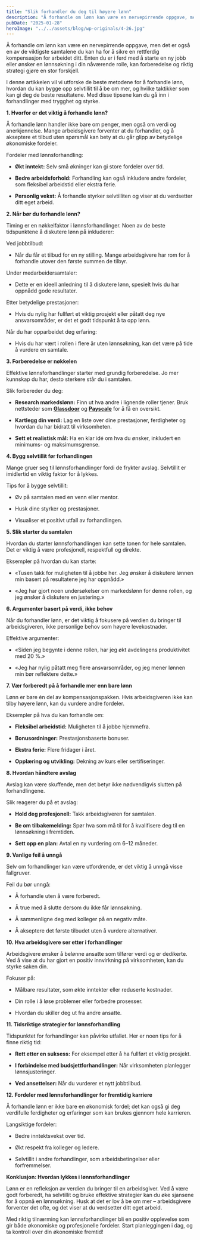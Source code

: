 ```yaml
---
title: "Slik forhandler du deg til høyere lønn"
description: "Å forhandle om lønn kan være en nervepirrende oppgave, men det er også en av de viktigste samtalene du kan ha for å sikre en rettferdig kompensasjon for arbeidet ditt. Enten du er i ferd med å starte en ny jobb eller ønsker en lønnsøkning i din nåværende rolle, kan forberedelse og riktig strategi gjøre &#8230; Read more"
pubDate: "2025-01-28"
heroImage: "../../assets/blog/wp-originals/4-26.jpg"
---
```


Å forhandle om lønn kan være en nervepirrende oppgave, men det er også en av de viktigste samtalene du kan ha for å sikre en rettferdig kompensasjon for arbeidet ditt. Enten du er i ferd med å starte en ny jobb eller ønsker en lønnsøkning i din nåværende rolle, kan forberedelse og riktig strategi gjøre en stor forskjell.

I denne artikkelen vil vi utforske de beste metodene for å forhandle lønn, hvordan du kan bygge opp selvtillit til å be om mer, og hvilke taktikker som kan gi deg de beste resultatene. Med disse tipsene kan du gå inn i forhandlinger med trygghet og styrke.

**1. Hvorfor er det viktig å forhandle lønn?**

Å forhandle lønn handler ikke bare om penger, men også om verdi og anerkjennelse. Mange arbeidsgivere forventer at du forhandler, og å akseptere et tilbud uten spørsmål kan bety at du går glipp av betydelige økonomiske fordeler.

Fordeler med lønnsforhandling:

- **Økt inntekt:** Selv små økninger kan gi store fordeler over tid.

- **Bedre arbeidsforhold:** Forhandling kan også inkludere andre fordeler, som fleksibel arbeidstid eller ekstra ferie.

- **Personlig vekst:** Å forhandle styrker selvtilliten og viser at du verdsetter ditt eget arbeid.

**2. Når bør du forhandle lønn?**

Timing er en nøkkelfaktor i lønnsforhandlinger. Noen av de beste tidspunktene å diskutere lønn på inkluderer:

Ved jobbtilbud:

- Når du får et tilbud for en ny stilling. Mange arbeidsgivere har rom for å forhandle utover den første summen de tilbyr.

Under medarbeidersamtaler:

- Dette er en ideell anledning til å diskutere lønn, spesielt hvis du har oppnådd gode resultater.

Etter betydelige prestasjoner:

- Hvis du nylig har fullført et viktig prosjekt eller påtatt deg nye ansvarsområder, er det et godt tidspunkt å ta opp lønn.

Når du har opparbeidet deg erfaring:

- Hvis du har vært i rollen i flere år uten lønnsøkning, kan det være på tide å vurdere en samtale.

**3. Forberedelse er nøkkelen**

Effektive lønnsforhandlinger starter med grundig forberedelse. Jo mer kunnskap du har, desto sterkere står du i samtalen.

Slik forbereder du deg:

- **Research markedslønn:** Finn ut hva andre i lignende roller tjener. Bruk nettsteder som **[Glassdoor](https://www.glassdoor.com)** og **[Payscale](https://www.payscale.com)** for å få en oversikt.

- **Kartlegg din verdi:** Lag en liste over dine prestasjoner, ferdigheter og hvordan du har bidratt til virksomheten.

- **Sett et realistisk mål:** Ha en klar idé om hva du ønsker, inkludert en minimums- og maksimumsgrense.

**4. Bygg selvtillit før forhandlingen**

Mange gruer seg til lønnsforhandlinger fordi de frykter avslag. Selvtillit er imidlertid en viktig faktor for å lykkes.

Tips for å bygge selvtillit:

- Øv på samtalen med en venn eller mentor.

- Husk dine styrker og prestasjoner.

- Visualiser et positivt utfall av forhandlingen.

**5. Slik starter du samtalen**

Hvordan du starter lønnsforhandlingen kan sette tonen for hele samtalen. Det er viktig å være profesjonell, respektfull og direkte.

Eksempler på hvordan du kan starte:

- «Tusen takk for muligheten til å jobbe her. Jeg ønsker å diskutere lønnen min basert på resultatene jeg har oppnådd.»

- «Jeg har gjort noen undersøkelser om markedslønn for denne rollen, og jeg ønsker å diskutere en justering.»

**6. Argumenter basert på verdi, ikke behov**

Når du forhandler lønn, er det viktig å fokusere på verdien du bringer til arbeidsgiveren, ikke personlige behov som høyere levekostnader.

Effektive argumenter:

- «Siden jeg begynte i denne rollen, har jeg økt avdelingens produktivitet med 20 %.»

- «Jeg har nylig påtatt meg flere ansvarsområder, og jeg mener lønnen min bør reflektere dette.»

**7. Vær forberedt på å forhandle mer enn bare lønn**

Lønn er bare én del av kompensasjonspakken. Hvis arbeidsgiveren ikke kan tilby høyere lønn, kan du vurdere andre fordeler.

Eksempler på hva du kan forhandle om:

- **Fleksibel arbeidstid:** Muligheten til å jobbe hjemmefra.

- **Bonusordninger:** Prestasjonsbaserte bonuser.

- **Ekstra ferie:** Flere fridager i året.

- **Opplæring og utvikling:** Dekning av kurs eller sertifiseringer.

**8. Hvordan håndtere avslag**

Avslag kan være skuffende, men det betyr ikke nødvendigvis slutten på forhandlingene.

Slik reagerer du på et avslag:

- **Hold deg profesjonell:** Takk arbeidsgiveren for samtalen.

- **Be om tilbakemelding:** Spør hva som må til for å kvalifisere deg til en lønnsøkning i fremtiden.

- **Sett opp en plan:** Avtal en ny vurdering om 6–12 måneder.

**9. Vanlige feil å unngå**

Selv om forhandlinger kan være utfordrende, er det viktig å unngå visse fallgruver.

Feil du bør unngå:

- Å forhandle uten å være forberedt.

- Å true med å slutte dersom du ikke får lønnsøkning.

- Å sammenligne deg med kolleger på en negativ måte.

- Å akseptere det første tilbudet uten å vurdere alternativer.

**10. Hva arbeidsgivere ser etter i forhandlinger**

Arbeidsgivere ønsker å belønne ansatte som tilfører verdi og er dedikerte. Ved å vise at du har gjort en positiv innvirkning på virksomheten, kan du styrke saken din.

Fokuser på:

- Målbare resultater, som økte inntekter eller reduserte kostnader.

- Din rolle i å løse problemer eller forbedre prosesser.

- Hvordan du skiller deg ut fra andre ansatte.

**11. Tidsriktige strategier for lønnsforhandling**

Tidspunktet for forhandlinger kan påvirke utfallet. Her er noen tips for å finne riktig tid:

- **Rett etter en suksess:** For eksempel etter å ha fullført et viktig prosjekt.

- **I forbindelse med budsjettforhandlinger:** Når virksomheten planlegger lønnsjusteringer.

- **Ved ansettelser:** Når du vurderer et nytt jobbtilbud.

**12. Fordeler med lønnsforhandlinger for fremtidig karriere**

Å forhandle lønn er ikke bare en økonomisk fordel; det kan også gi deg verdifulle ferdigheter og erfaringer som kan brukes gjennom hele karrieren.

Langsiktige fordeler:

- Bedre inntektsvekst over tid.

- Økt respekt fra kolleger og ledere.

- Selvtillit i andre forhandlinger, som arbeidsbetingelser eller forfremmelser.

**Konklusjon: Hvordan lykkes i lønnsforhandlinger**

Lønn er en refleksjon av verdien du bringer til en arbeidsgiver. Ved å være godt forberedt, ha selvtillit og bruke effektive strategier kan du øke sjansene for å oppnå en lønnsøkning. Husk at det er lov å be om mer – arbeidsgivere forventer det ofte, og det viser at du verdsetter ditt eget arbeid.

Med riktig tilnærming kan lønnsforhandlinger bli en positiv opplevelse som gir både økonomiske og profesjonelle fordeler. Start planleggingen i dag, og ta kontroll over din økonomiske fremtid!